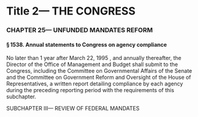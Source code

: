 
# Title 2— THE CONGRESS
### CHAPTER 25— UNFUNDED MANDATES REFORM
#### § 1538. Annual statements to Congress on agency compliance

No later than 1 year after March 22, 1995 , and annually thereafter, the Director of the Office of Management and Budget shall submit to the Congress, including the Committee on Governmental Affairs of the Senate and the Committee on Government Reform and Oversight of the House of Representatives, a written report detailing compliance by each agency during the preceding reporting period with the requirements of this subchapter.

SUBCHAPTER III— REVIEW OF FEDERAL MANDATES
